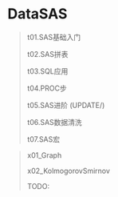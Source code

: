 # DataSAS

> t01.SAS基础入门
>
> t02.SAS拼表
>
> t03.SQL应用
>
> t04.PROC步
>
> t05.SAS进阶 (UPDATE/)
>
> t06.SAS数据清洗
>
> t07.SAS宏
>

> x01_Graph
>
> x02_KolmogorovSmirnov
>
> TODO:



